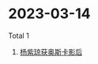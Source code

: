 # 2023-03-14

Total 1

<!-- BEGIN -->
<!-- UpdateTime Tue Mar 14 2023 05:03:51 GMT+0800 (China Standard Time) -->

1. [杨紫琼获奥斯卡影后](https://www.zhihu.com/search?q=杨紫琼获奥斯卡影后)

<!-- END -->
